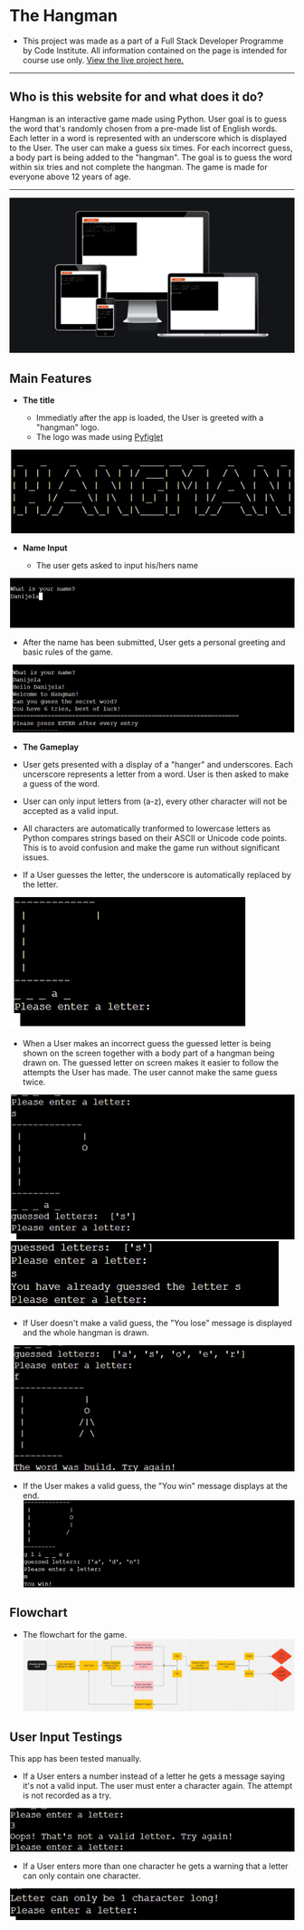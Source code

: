 # The Hangman
- This project was made as a part of a Full Stack Developer Programme by Code Institute. All information contained on the page is intended for course use only.
[View the live project here.](https://the-hangman-x.herokuapp.com/)
-----
## Who is this website for and what does it do? 

Hangman is an interactive game made using Python. User goal is to guess the word that's randomly chosen from a pre-made list of English words. Each letter in a word is represented with an underscore which is displayed to the User. The user can make a guess six times. For each incorrect guess, a body part is being added to the "hangman". The goal is to guess the word within six tries and not complete the hangman. The game is made for everyone above 12 years of age. 

-----
![App Screenshot](wireframes/images/responsive.jpg)
## Main Features
- __The title__

    - Immediatly after the app is loaded, the User is greeted with a "hangman" logo.
    - The logo was made using [Pyfiglet](https://pypi.org/project/pyfiglet/0.7/)

![App Screenshot](wireframes/images/logo.jpg)

- __Name Input__

  - The user gets asked to input his/hers name

![App Screenshot](wireframes/images/name.jpg)

  - After the name has been submitted, User gets a personal greeting and basic rules of the game.
  
![App Screenshot](wireframes/images/name-2.jpg)

- __The Gameplay__

 - User gets presented with a display of a "hanger" and underscores. Each uncerscore represents a letter from a word. User is then asked to make a guess of the word.
 - User can only input letters from (a-z), every other character will not be accepted as a valid input.
 - All characters are automatically tranformed to lowercase letters as Python compares strings based on their ASCII or Unicode  code points. This is to avoid confusion and make the game run without significant issues.
- If a User guesses the letter, the underscore is automatically replaced by the letter.

 ![App Screenshot](wireframes/images/enter-a-letter.jpg)


 - When a User makes an incorrect guess the guessed letter is being shown on the screen together with a body part of a hangman being drawn on. The guessed letter on screen makes it easier to follow the attempts the User has made. The user cannot make the same guess twice.

 ![App Screenshot](wireframes/images/wrong-letter.jpg)
 ![App Screenshot](wireframes/images/guessed-letter.jpg)

- If User doesn't make a valid guess, the "You lose" message is displayed and the whole hangman is drawn.

 ![App Screenshot](wireframes/images/not-guessed.jpg)

- If the User makes a valid guess, the "You win" message displays at the end.
 ![App Screenshot](wireframes/images/guessed-word.jpg)

 ## Flowchart

  - The flowchart for the game.
![App Screenshot](wireframes/images/flow-chart.jpg)

## User Input Testings

This app has been tested manually.
- If a User enters a number instead of a letter he gets a message saying it's not a valid input. The user must enter a character again. The attempt is not recorded as a try.

![App Screenshot](wireframes/images/entered-number.jpg)

- If a User enters more than one character he gets a warning that a letter can only contain one character.

![App Screenshot](wireframes/images/more-characters.jpg)
















